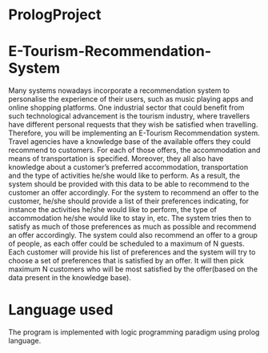 # PrologProject
# E-Tourism-Recommendation-System
Many systems nowadays incorporate a recommendation system to personalise the experience of their users, such as music playing apps and online shopping platforms. One industrial sector that could benefit from such technological advancement is the tourism industry, where travellers have different personal requests that they wish be satisfied when travelling. Therefore, you will be implementing an E-Tourism Recommendation system. Travel agencies have a knowledge base of the available offers they could recommend to customers. For each of those offers, the accommodation and means of transportation is specified. Moreover, they all also have knowledge about a customer’s preferred accommodation, transportation and the type of activities he/she would like to perform. As a result, the system should be provided with this data to be able to recommend to the customer an offer accordingly. For the system to recommend an offer to the customer, he/she should provide a list of their preferences indicating, for instance the activities he/she would like to perform, the type of accommodation he/she would like to stay in, etc. The system tries then to satisfy as much of those preferences as much as possible and recommend an offer accordingly. The system could also recommend an offer to a group of people, as each offer could be scheduled to a maximum of N guests. Each customer will provide his list of preferences and the system will try to choose a set of preferences that is satisfied by an offer. It will then pick maximum N customers who will be most satisfied by the offer(based on the data present in the knowledge base).

# Language used
The program is implemented with logic programming paradigm using prolog language.
